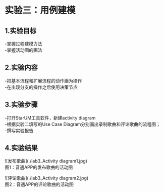 # 实验三：用例建模

## 1.实验目标

-掌握过程建模方法  
-掌握活动图的画法  


## 2.实验内容

-把基本流程和扩展流程的动作画为操作   
-在出现分支的操作之后使用决策节点

## 3.实验步骤

-打开StarUM工具软件，新建activity diagram    
-根据实验二填写的Use Case Diagram分别画出录制歌曲和评论歌曲的流程图；    
-撰写实验报告  


## 4.实验结果

![发布歌曲](./lab3_Activity diagram1.jpg)   
图1：音遇APP的发布歌曲的活动图

![评论歌曲](./lab3_Activity diagram2.jpg)  
图2：音遇APP的评论歌曲的活动图

